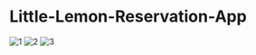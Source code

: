 # Little-Lemon-Reservation-App
![1](https://github.com/YldzBerkay/Little-Lemon-Reservation-App/assets/64671339/e9696a50-f5b8-49fa-a3a9-1dec31337aa7)
![2](https://github.com/YldzBerkay/Little-Lemon-Reservation-App/assets/64671339/6f57aea6-5db9-4c84-a846-84be36250a3d)
![3](https://github.com/YldzBerkay/Little-Lemon-Reservation-App/assets/64671339/c22c4a5d-f679-4d8d-8486-6e7f1a3fa07d)
